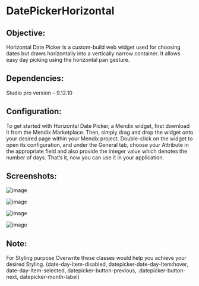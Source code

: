 # DatePickerHorizontal

## Objective:

Horizontal Date Picker is a custom-build web widget used for choosing dates but draws horizontally into a vertically narrow container. It allows easy day picking using the horizontal pan gesture.

## Dependencies:

Studio pro version – 9.12.10

## Configuration:

To get started with Horizontal Date Picker, a Mendix widget, first download it from the Mendix Marketplace. Then, simply drag and drop the widget onto your desired page within your Mendix project. Double-click on the widget to open its configuration, and under the General tab, choose your Attribute in the appropriate field and also provide the integer value which denotes the number of days. That’s it, now you can use it in your application.
## Screenshots:
  ![image](https://user-images.githubusercontent.com/26872174/221770029-3edbbccf-5ed2-4d32-84b5-046c9b5f4682.png)

 ![image](https://user-images.githubusercontent.com/26872174/221770008-212ce5e3-1cab-4e8e-8b62-777a79e75932.png)
 
 ![image](https://user-images.githubusercontent.com/26872174/221770066-05f76302-c820-4c45-859d-7690149c0c28.png)
 
![image](https://user-images.githubusercontent.com/26872174/221770094-4460aef4-7a72-4ef6-be4a-9bd1f453ce45.png)


 
## Note:
For Styling purpose Overwrite these classes would help you achieve your desired Styling. (date-day-item-disabled, datepicker-date-day-Item:hover, date-day-Item-selected, datepicker-button-previous, .datepicker-button-next, datepicker-month-label)
